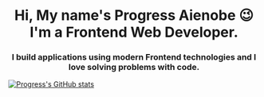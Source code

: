 <h1 align="center">Hi, My name's Progress Aienobe 😉<br>I'm a Frontend Web Developer.</h1>
<h3 align="center">I build applications using modern Frontend technologies and I love solving problems with code.</h3>

<!---
Paienobe/Paienobe is a ✨ special ✨ repository because its `README.md` (this file) appears on your GitHub profile.
You can click the Preview link to take a look at your changes.
--->
[![Progress's GitHub stats](https://github-readme-stats.vercel.app/api?username=Paienobe&count_private=true&show_icons=true&show_icons=true&theme=dracula)](https://github.com/anuraghazra/github-readme-stats)
